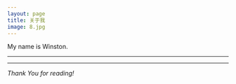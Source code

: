 ```yaml
---
layout: page
title: 关于我
image: 8.jpg
---
```

My name is Winston.

***


***

*Thank You for reading!*

